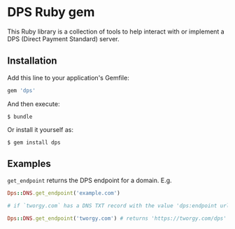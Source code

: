 # DPS Ruby gem

This Ruby library is a collection of tools to help interact with or implement a DPS (Direct Payment Standard) server.


## Installation

Add this line to your application's Gemfile:

```ruby
gem 'dps'
```

And then execute:

    $ bundle

Or install it yourself as:

    $ gem install dps


## Examples

`get_endpoint` returns the DPS endpoint for a domain. E.g.


```ruby
Dps::DNS.get_endpoint('example.com')

# if `tworgy.com` has a DNS TXT record with the value 'dps:endpoint url=https://tworgy.com/dps'

Dps::DNS.get_endpoint('tworgy.com') # returns 'https://tworgy.com/dps'
```

